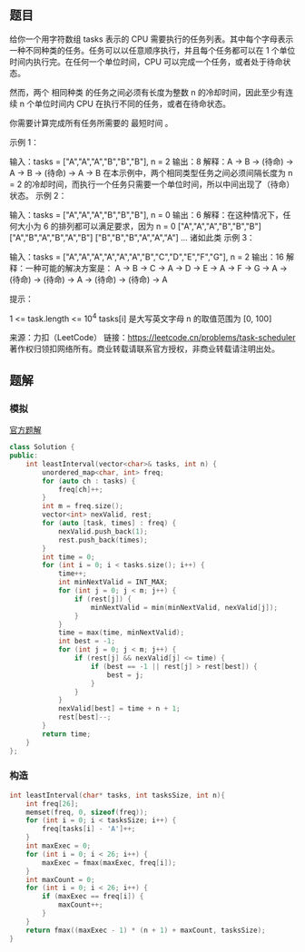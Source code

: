 ## 题目

给你一个用字符数组 tasks 表示的 CPU 需要执行的任务列表。其中每个字母表示一种不同种类的任务。任务可以以任意顺序执行，并且每个任务都可以在 1 个单位时间内执行完。在任何一个单位时间，CPU 可以完成一个任务，或者处于待命状态。

然而，两个 相同种类 的任务之间必须有长度为整数 n 的冷却时间，因此至少有连续 n 个单位时间内 CPU 在执行不同的任务，或者在待命状态。

你需要计算完成所有任务所需要的 最短时间 。

 

示例 1：

输入：tasks = ["A","A","A","B","B","B"], n = 2
输出：8
解释：A -> B -> (待命) -> A -> B -> (待命) -> A -> B
     在本示例中，两个相同类型任务之间必须间隔长度为 n = 2 的冷却时间，而执行一个任务只需要一个单位时间，所以中间出现了（待命）状态。 
示例 2：

输入：tasks = ["A","A","A","B","B","B"], n = 0
输出：6
解释：在这种情况下，任何大小为 6 的排列都可以满足要求，因为 n = 0
["A","A","A","B","B","B"]
["A","B","A","B","A","B"]
["B","B","B","A","A","A"]
...
诸如此类
示例 3：

输入：tasks = ["A","A","A","A","A","A","B","C","D","E","F","G"], n = 2
输出：16
解释：一种可能的解决方案是：
     A -> B -> C -> A -> D -> E -> A -> F -> G -> A -> (待命) -> (待命) -> A -> (待命) -> (待命) -> A


提示：

1 <= task.length <= 10<sup>4</sup>
tasks[i] 是大写英文字母
n 的取值范围为 [0, 100]

来源：力扣（LeetCode）
链接：https://leetcode.cn/problems/task-scheduler
著作权归领扣网络所有。商业转载请联系官方授权，非商业转载请注明出处。

## 题解

### 模拟

[官方题解](https://leetcode.cn/problems/task-scheduler/solution/ren-wu-diao-du-qi-by-leetcode-solution-ur9w/)

```c++
class Solution {
public:
    int leastInterval(vector<char>& tasks, int n) {
        unordered_map<char, int> freq;
        for (auto ch : tasks) {
            freq[ch]++;
        }
        int m = freq.size();
        vector<int> nexValid, rest;
        for (auto [task, times] : freq) {
            nexValid.push_back(1);
            rest.push_back(times);
        }
        int time = 0;
        for (int i = 0; i < tasks.size(); i++) {
            time++;
            int minNextValid = INT_MAX;
            for (int j = 0; j < m; j++) {
                if (rest[j]) {
                    minNextValid = min(minNextValid, nexValid[j]);
                }
            }
            time = max(time, minNextValid);
            int best = -1;
            for (int j = 0; j < m; j++) {
                if (rest[j] && nexValid[j] <= time) {
                    if (best == -1 || rest[j] > rest[best]) {
                        best = j;
                    }
                }
            }
            nexValid[best] = time + n + 1;
            rest[best]--;
        }
        return time;
    }
};
```

### 构造

```c
int leastInterval(char* tasks, int tasksSize, int n){
    int freq[26];
    memset(freq, 0, sizeof(freq));
    for (int i = 0; i < tasksSize; i++) {
        freq[tasks[i] - 'A']++;
    }
    int maxExec = 0;
    for (int i = 0; i < 26; i++) {
        maxExec = fmax(maxExec, freq[i]);
    }
    int maxCount = 0;
    for (int i = 0; i < 26; i++) {
        if (maxExec == freq[i]) {
            maxCount++;
        }
    }
    return fmax((maxExec - 1) * (n + 1) + maxCount, tasksSize);
}
```

